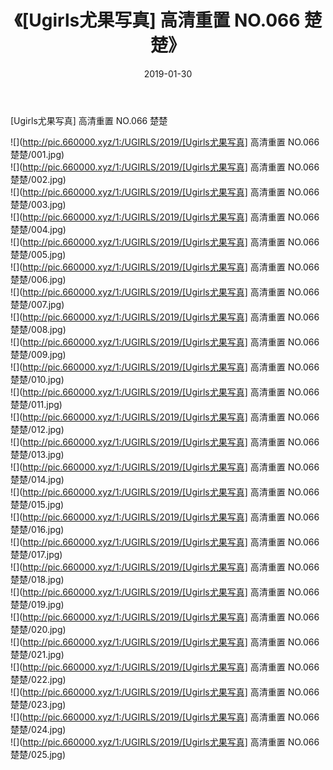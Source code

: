 ﻿---
layout: post
title:  《[Ugirls尤果写真] 高清重置 NO.066 楚楚》
date:   2019-01-30
img: http://pic.660000.xyz/1:/UGIRLS/2019/[Ugirls尤果写真] 高清重置 NO.066 楚楚/000.jpg
categories: [美女, 清纯, 唯美]
---

[Ugirls尤果写真] 高清重置 NO.066 楚楚

 ![](http://pic.660000.xyz/1:/UGIRLS/2019/[Ugirls尤果写真] 高清重置 NO.066 楚楚/001.jpg) <br>![](http://pic.660000.xyz/1:/UGIRLS/2019/[Ugirls尤果写真] 高清重置 NO.066 楚楚/002.jpg) <br>![](http://pic.660000.xyz/1:/UGIRLS/2019/[Ugirls尤果写真] 高清重置 NO.066 楚楚/003.jpg) <br>![](http://pic.660000.xyz/1:/UGIRLS/2019/[Ugirls尤果写真] 高清重置 NO.066 楚楚/004.jpg) <br>![](http://pic.660000.xyz/1:/UGIRLS/2019/[Ugirls尤果写真] 高清重置 NO.066 楚楚/005.jpg) <br>![](http://pic.660000.xyz/1:/UGIRLS/2019/[Ugirls尤果写真] 高清重置 NO.066 楚楚/006.jpg) <br>![](http://pic.660000.xyz/1:/UGIRLS/2019/[Ugirls尤果写真] 高清重置 NO.066 楚楚/007.jpg) <br>![](http://pic.660000.xyz/1:/UGIRLS/2019/[Ugirls尤果写真] 高清重置 NO.066 楚楚/008.jpg) <br>![](http://pic.660000.xyz/1:/UGIRLS/2019/[Ugirls尤果写真] 高清重置 NO.066 楚楚/009.jpg) <br>![](http://pic.660000.xyz/1:/UGIRLS/2019/[Ugirls尤果写真] 高清重置 NO.066 楚楚/010.jpg) <br>![](http://pic.660000.xyz/1:/UGIRLS/2019/[Ugirls尤果写真] 高清重置 NO.066 楚楚/011.jpg) <br>![](http://pic.660000.xyz/1:/UGIRLS/2019/[Ugirls尤果写真] 高清重置 NO.066 楚楚/012.jpg) <br>![](http://pic.660000.xyz/1:/UGIRLS/2019/[Ugirls尤果写真] 高清重置 NO.066 楚楚/013.jpg) <br>![](http://pic.660000.xyz/1:/UGIRLS/2019/[Ugirls尤果写真] 高清重置 NO.066 楚楚/014.jpg) <br>![](http://pic.660000.xyz/1:/UGIRLS/2019/[Ugirls尤果写真] 高清重置 NO.066 楚楚/015.jpg) <br>![](http://pic.660000.xyz/1:/UGIRLS/2019/[Ugirls尤果写真] 高清重置 NO.066 楚楚/016.jpg) <br>![](http://pic.660000.xyz/1:/UGIRLS/2019/[Ugirls尤果写真] 高清重置 NO.066 楚楚/017.jpg) <br>![](http://pic.660000.xyz/1:/UGIRLS/2019/[Ugirls尤果写真] 高清重置 NO.066 楚楚/018.jpg) <br>![](http://pic.660000.xyz/1:/UGIRLS/2019/[Ugirls尤果写真] 高清重置 NO.066 楚楚/019.jpg) <br>![](http://pic.660000.xyz/1:/UGIRLS/2019/[Ugirls尤果写真] 高清重置 NO.066 楚楚/020.jpg) <br>![](http://pic.660000.xyz/1:/UGIRLS/2019/[Ugirls尤果写真] 高清重置 NO.066 楚楚/021.jpg) <br>![](http://pic.660000.xyz/1:/UGIRLS/2019/[Ugirls尤果写真] 高清重置 NO.066 楚楚/022.jpg) <br>![](http://pic.660000.xyz/1:/UGIRLS/2019/[Ugirls尤果写真] 高清重置 NO.066 楚楚/023.jpg) <br>![](http://pic.660000.xyz/1:/UGIRLS/2019/[Ugirls尤果写真] 高清重置 NO.066 楚楚/024.jpg) <br>![](http://pic.660000.xyz/1:/UGIRLS/2019/[Ugirls尤果写真] 高清重置 NO.066 楚楚/025.jpg) <br>
